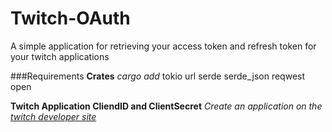 # Twitch-OAuth
A simple application for retrieving your access token and refresh token for your twitch applications

###Requirements
**Crates** *cargo add <crate name>*
  tokio
  url
  serde
  serde_json
  reqwest
  open

**Twitch Application CliendID and ClientSecret**
  *Create an application on the [twitch developer site](https://dev.twitch.tv/console)*
